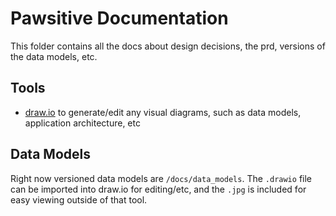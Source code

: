 # Pawsitive Documentation 

This folder contains all the docs about design decisions, the prd, versions of the data models, etc. 

## Tools 

- [draw.io](https://app.diagrams.net/) to generate/edit any visual diagrams, such as data models, application architecture, etc

## Data Models 

Right now versioned data models are `/docs/data_models`. The `.drawio` file can be imported into draw.io for editing/etc, and the `.jpg` is included for easy viewing outside of that tool.
